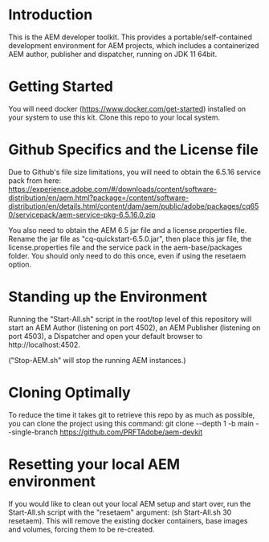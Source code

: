 # Introduction 
This is the AEM developer toolkit. This provides a portable/self-contained development environment for AEM projects, which includes a containerized AEM author, publisher and dispatcher, running on JDK 11 64bit.



# Getting Started
You will need docker (https://www.docker.com/get-started) installed on your system to use this kit.
Clone this repo to your local system. 


# Github Specifics and the License file

Due to Github's file size limitations, you will need to obtain the 6.5.16 service pack from here: https://experience.adobe.com/#/downloads/content/software-distribution/en/aem.html?package=/content/software-distribution/en/details.html/content/dam/aem/public/adobe/packages/cq650/servicepack/aem-service-pkg-6.5.16.0.zip

You also need to obtain the AEM 6.5 jar file and a license.properties file. Rename the jar file as "cq-quickstart-6.5.0.jar", then place this jar file, the license.properties file and the service pack in the aem-base/packages folder. You should only need to do this once, even if using the resetaem option.


# Standing up the Environment

Running the "Start-All.sh" script in the root/top level of this repository will start an AEM Author (listening on port 4502), an AEM Publisher (listening on port 4503), a Dispatcher and open your default browser to http://localhost:4502.

("Stop-AEM.sh" will stop the running AEM instances.)



# Cloning Optimally 

To reduce the time it takes git to retrieve this repo by as much as possible, you can clone the project using this command:
git clone --depth 1 -b main --single-branch https://github.com/PRFTAdobe/aem-devkit



# Resetting your local AEM environment

If you would like to clean out your local AEM setup and start over, run the Start-All.sh script with the "resetaem" argument: (sh Start-All.sh 30 resetaem).
This will remove the existing docker containers, base images and volumes, forcing them to be re-created.

